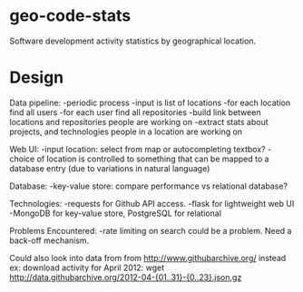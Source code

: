 geo-code-stats
==============

Software development activity statistics by geographical location.

Design
======

Data pipeline:
 -periodic process
 -input is list of locations
 -for each location find all users
 -for each user find all repositories
 -build link between locations and repositories people are working on
 -extract stats about projects, and technologies people in a location
  are working on

Web UI:
 -input location: select from map or autocompleting textbox?
   -choice of location is controlled to something that can be mapped to a
    database entry (due to variations in natural language)

Database:
 -key-value store: compare performance vs relational database?

Technologies:
 -requests for Github API access.
 -flask for lightweight web UI
 -MongoDB for key-value store, PostgreSQL for relational


Problems Encountered:
 -rate limiting on search could be a problem.  Need a back-off mechanism.

  Could also look into data from from http://www.githubarchive.org/ instead
  ex: download activity for April 2012:
    wget http://data.githubarchive.org/2012-04-{01..31}-{0..23}.json.gz
